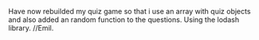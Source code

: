 Have now rebuilded my quiz game so that i use an array with quiz objects and also added an random function to the questions. Using the lodash library. //Emil.